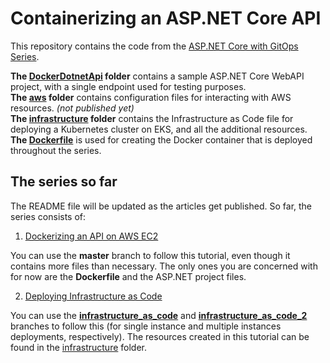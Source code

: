 # Containerizing an ASP.NET Core API

This repository contains the code from the [ASP.NET Core with GitOps Series](https://www.red-gate.com/simple-talk/sysadmin/containerization/asp-net-core-with-gitops-dockerizing-an-api-on-aws-ec2/).

**The [DockerDotnetApi](https://github.com/Mirch/docker-dotnet-api/tree/master/DockerDotnetApi) folder** contains a sample ASP.NET Core WebAPI project, with a single endpoint used for testing purposes.  
**The [aws](https://github.com/Mirch/docker-dotnet-api/tree/master/aws) folder** contains configuration files for interacting with AWS resources. *(not published yet)*  
**The [infrastructure](https://github.com/Mirch/docker-dotnet-api/tree/master/infrastructure) folder** contains the Infrastructure as Code file for deploying a Kubernetes cluster on EKS, and all the additional resources.
**The [Dockerfile](https://github.com/Mirch/docker-dotnet-api/blob/master/Dockerfile)** is used for creating the Docker container that is deployed throughout the series.  

## The series so far

The README file will be updated as the articles get published.
So far, the series consists of:

1. [Dockerizing an API on AWS EC2](https://www.red-gate.com/simple-talk/sysadmin/containerization/asp-net-core-with-gitops-dockerizing-an-api-on-aws-ec2/)

You can use the **master** branch to follow this tutorial, even though it contains more files than necessary. The only ones you are concerned with for now are the **Dockerfile** and the ASP.NET project files.

2. [Deploying Infrastructure as Code](https://www.red-gate.com/simple-talk/sysadmin/devops/asp-net-core-with-gitops-deploying-infrastructure-as-code/)

You can use the [**infrastructure_as_code**](https://github.com/Mirch/docker-dotnet-api/tree/infrastructure_as_code) and [**infrastructure_as_code_2**](https://github.com/Mirch/docker-dotnet-api/tree/infrastructure_as_code_2) branches to follow this (for single instance and multiple instances deployments, respectively). The resources created in this tutorial can be found in the [infrastructure](https://github.com/Mirch/docker-dotnet-api/tree/master/infrastructure) folder.
